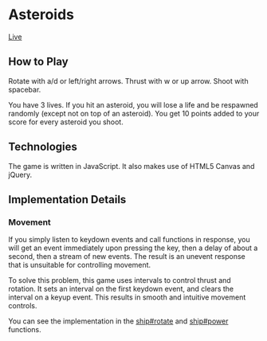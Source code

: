 # Asteroids

[Live](http://www.collinsmith.me/asteroids)

## How to Play

Rotate with a/d or left/right arrows.
Thrust with w or up arrow.
Shoot with spacebar.

You have 3 lives. If you hit an asteroid, you will lose a life and be respawned randomly (except not on top of an asteroid). You get 10 points added to your score for every asteroid you shoot.

## Technologies

The game is written in JavaScript. It also makes use of HTML5 Canvas and jQuery.

## Implementation Details

### Movement

If you simply listen to keydown events and call functions in response, you will get an event immediately upon pressing the key, then a delay of about a second, then a stream of new events. The result is an unevent response that is unsuitable for controlling movement.

To solve this problem, this game uses intervals to control thrust and rotation. It sets an interval on the first keydown event, and clears the interval on a keyup event. This results in smooth and intuitive movement controls.

You can see the implementation in the [ship#rotate][rotate] and [ship#power][power] functions.

[rotate]: https://github.com/collinksmith/asteroids/blob/master/lib/ship.js#L75
[power]: https://github.com/collinksmith/asteroids/blob/master/lib/ship.js#L56